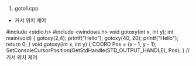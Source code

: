 1. goto1.cpp
- 커서 위치 제어
  
#include <stdio.h>
#include <windows.h>
void gotoxy(int x, int y);
int main(void)
{
	gotoxy(2,4);
	printf("Hello");
	gotoxy(40, 20);
	printf("Hello");
	return 0;
}
void gotoxy(int x, int y)
{
	COORD Pos = {x - 1, y - 1};
	SetConsoleCursorPosition(GetStdHandle(STD_OUTPUT_HANDLE), Pos);
}
//커서 위치 제어
